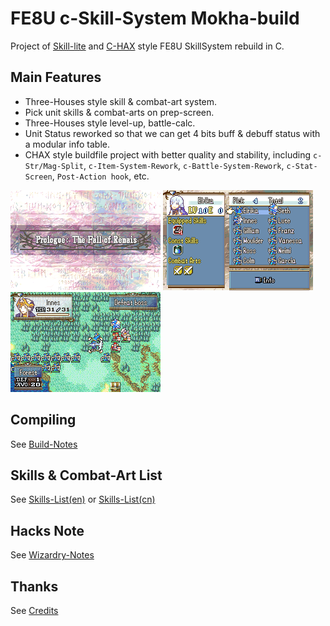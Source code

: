 # FE8U c-Skill-System Mokha-build

Project of [Skill-lite](https://github.com/StanHash/SkillsLite.git) and [C-HAX](https://github.com/StanHash/FE-CHAX.git) style FE8U SkillSystem rebuild in C.

## Main Features

- Three-Houses style skill & combat-art system.
- Pick unit skills & combat-arts on prep-screen.
- Three-Houses style level-up, battle-calc.
- Unit Status reworked so that we can get 4 bits buff & debuff status with a modular info table.
- CHAX style buildfile project with better quality and stability, including `c-Str/Mag-Split`, `c-Item-System-Rework`, `c-Battle-System-Rework`, `c-Stat-Screen`, `Post-Action hook`, etc.

![image](Readme-Files/cSkillSys1.gif)
![image](Readme-Files/cSkillSys2.gif)
![image](Readme-Files/cSkillSys3.gif)

## Compiling 

See [Build-Notes](Readme-Files/Build-Notes.md)

## Skills & Combat-Art List

See [Skills-List(en)](Readme-Files/Skills-List(en).md) or [Skills-List(cn)](Readme-Files/Skills-List(cn).md)

## Hacks Note

See [Wizardry-Notes](Readme-Files/Wizardry-Notes.md)

	
## Thanks

See [Credits](Readme-Files/Credits.md)